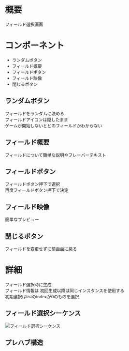 # 概要
フィールド選択画面

# コンポーネント
* ランダムボタン
* フィールド概要
* フィールドボタン
* フィールド映像
* 閉じるボタン

## ランダムボタン
フィールドをランダムに決める  
フィールドアイコンは隠したまま  
ゲームが開始しないとどのフィールドかわからない

## フィールド概要  
フィールドについて簡単な説明やフレーバーテキスト

## フィールドボタン
フィールドボタン押下で選択  
再度フィールドボタン押下で決定

## フィールド映像
簡単なプレビュー

## 閉じるボタン
フィールドを変更せずに前画面に戻る

# 詳細
フィールド選択時に生成  
フィールド情報は  初回生成以降は同じインスタンスを使用する  
初期選択はlistのindexが0のものを選択

## フィールド選択シーケンス
![フィールド選択シーケンス](https://github.com/ShassBeleth/Kamitsuki/blob/develop/v1.0.0/Design/UI/FieldSelecter/Images/%E3%83%95%E3%82%A3%E3%83%BC%E3%83%AB%E3%83%89%E9%81%B8%E6%8A%9E%E3%82%B7%E3%83%BC%E3%82%B1%E3%83%B3%E3%82%B9%E5%9B%B3.png)

## プレハブ構造